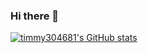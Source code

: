 ### Hi there 👋
[![timmy304681's GitHub stats](https://github-readme-stats.vercel.app/api?username=timmy304681&show_icons=true&theme=tokyonight)](https://github.com/anuraghazra/github-readme-stats)
<!--
**timmy304681/timmy304681** is a ✨ _special_ ✨ repository because its `README.md` (this file) appears on your GitHub profile.

Here are some ideas to get you started:

- 🔭 I’m currently working on ...
- 🌱 I’m currently learning ...
- 👯 I’m looking to collaborate on ...
- 🤔 I’m looking for help with ...
- 💬 Ask me about ...
- 📫 How to reach me: ...
- 😄 Pronouns: ...
- ⚡ Fun fact: ...
-->
